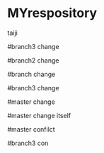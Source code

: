 # MYrespository
taiji

#branch3 change

#branch2 change


#branch change

#branch3 change

#master change

#master change itself


#master confilct

#branch3 con

